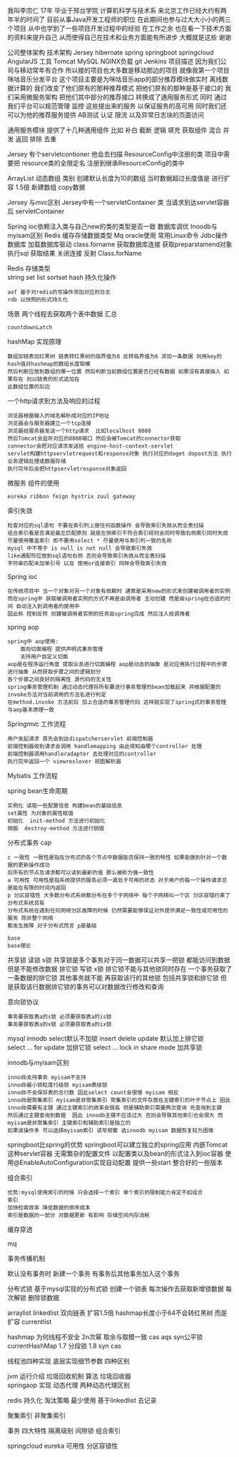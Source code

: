 我叫李宗仁 17年 毕业于邢台学院 计算机科学与技术系 来北京工作已经大约有两年半的时间了 
目前从事Java开发工程师的职位  在此期间也参与过大大小小的两三个项目 从中也学到了一些项目开发过程中的经验 
在工作之余 也在看一下技术方面的资料来提升自己 从而使得自己在技术和业务方面能有所进步 大概就是这些 谢谢


公司整体架构
技术架构 Jersey hibernate spring springboot springcloud AngularJS 
工具 Tomcat MySQL NGINX负载 git Jenkins
项目描述
因为我们公司与移动常年有合作 所以接的项目也大多数是移动那边的项目 就像我第一个项目 咪咕音乐分发平台
 这个项目主要是为咪咕音乐app的部分推荐模块做实时 离线数据计算的 我们改变了他们原有的那种推荐模式 
 把他们原有的那种是基于接口的 我们采用微服务架构 把他们其中部分的推荐接口 转换成了通用服务形式 
 同时 通过我们平台可以规范管理 监控  这些提出来的服务 以保证服务的高可用 同时我们还可以为他的推荐服务提供 
 AB测试 认证 限流 以及异常日志块的页面访问 

通用服务模块 提供了十几种通用组件 比如 补白 截断 逻辑 填充 获取组件 混合 并发 返回 排除 去重  


Jersey 有个servletcontioner 他会去扫描 ResourceConfig中注册的类 项目中需要把 resource类的全限定名 
注册到继承ResourceConfig的类中



ArrayList 动态数组  类别
    创建默认长度为10的数组 当时数据超过长度值是 进行扩容 1.5倍 新建数组 copy数据
    
Jersey 与mvc区别
    Jersey中有一个servletContainer 类 当请求到达servlet容器后 servletContainer

Spring ioc依赖注入类与自己new的类的类型是否一致
数据库调优
Inoodb与myisam区别
Redis 缓存存储数据类型
Mq oracle使用
常用Linux命令
Jdbc操作数据库
    加载数据库驱动 class.forname
    获取数据库连接 
    获取preparstamend对象
    执行sql
    获取结果
    关闭连接
反射
Class.forName



Redis 存储类型  
   string set list sortset hash
持久化操作

    aof 基于对redis的写操作添加对应的日志 
    rdb 以快照的形式持久化 
场景 两个线程去获取两个表中数据  汇总

    countdownLatch
hashMap 实现原理

    数组加链表加红黑树 链表转红黑树的临界值为8 反转临界值为6 添加一条数据 则用key的hash值对hashmap的数组长度取模
    然后判断应放到数组的哪一位置 然后判断当前数组位置是否已经有数据 如果没有直接插入 如果存在 则以链表的形式追加在
    此数组位置的后边 
一个http请求到方法及响应的过程

    浏览器根据输入的域名解析成对应的IP地址
    浏览器会与服务器建立一个tcp连接
    浏览器给服务器发送一个http请求  比如localhost 8080
    然后Tomcat会监听对应的8080端口 然后会被Tomcat的connector获取 
    connector会把对应请求发送给 engine-host-context-servlet
    servlet构建httpservletrequest和response对象 执行对应的doget dopost方法 执行业务逻辑处理或数据存储
    执行完毕后会把httpservletresponse对象返回
微服务 组件的使用

    eureka ribbon feign hystrix zuul gateway
索引失效 

    检查对应的sql语句 不要在索引列上做任何函数操作 会导致索引失效从而全表扫描
    组合索引看是否满足最左匹配原则 就是左侧索引不符合索引规则会同时导致右侧索引同时失效
    尽量使用覆盖索引 即不要用select * 尽量使用与索引列一致的名称
    mysql 中不等于 is null is not null 会导致索引失效  
    like通配符应放到sql语句右侧 否则会导致索引失效从而全表扫描
    字符串匹配未加单引号 以及 使用or连接索引 同样会导致索引失效









Spring ioc

    在传统项目中 当一个对象对另一个对象有依赖时 通常是采用new的形式来创建被调用者的实例 
    而在spring中 获取被调用者实例的方式不再是由调用者 主动创建 而是由spring在合适的时间 自动注入到调用者的使用中
    因此称 控制反转 创建被调用者实例的任务由spring完成 然后注入给调用者
spring aop

    spring中 aop使用:
        面向切面编程 提供声明式事务管理 
        支持用户自定义切面
    aop是在程序运行角度 提取业务进行切面编程 aop是动态的抽象 是对应用执行过程中的步骤进行抽象 从而获取步骤之间的逻辑划分
    各个步骤之间良好的隔离性 源代码的无关性
    spring事务管理机制 通过动态代理将所有要进行事务管理的bean加载起来 并根据配置的invoke方法对当前调用的方法名进行判定
    在method.invoke 方法前后 加上合适的事务管理代码 这样就实现了spring式的事务管理 与aop基本原理一致
Springmvc 工作流程

    用户发起请求 首先会到达dispatcherservlet 前端控制器 
    前端控制器收到请求会调用 handlemapping 由此得知由哪个controller 处理
    前端控制器调用handleradapter 去处理对应的controller 
    执行完毕返回一个 viewreslover 视图解析器  
Mybatis 工作流程
   
   
   
spring bean生命周期

    实例化 读取一些配置信息 构建bean的基础信息
    set属性 为对象的属性赋值
    初始化  init-method 方法进行初始化
    销毁  destroy-method 方法进行销毁
    
分布式事务
    cap
    
    c 一致性 一致性是指在分布式的各个节点中数据能否保持一致的特性 如果能做到针对一个数据的更新操作成功
    后所有的节点及请求都可以读到最新的值 那么被称为强一致性
    a 可用性 可用性是指系统提供的服务必须一直处于可用的状态 对于用户的每一个操作请求总是能在有限的时间内返回
    p 分区容错性 大多数分布式系统都分布在多个子网络中 每个子网络叫一个区 分区容错约束了分布式系统具有
    分布式系统在遇到任何网络分区故障的时候 仍然需要能够保证对外提供满足一致性或可用性的服务 除非整个网络
    都发生故障 对于分布式而言 p是基础
    
    base
    base理论
    
    
   
    
    
共享锁 读锁 s锁 共享锁是多个事务对于同一数据可以共享一把锁 都能访问到数据 但是不能修改数据
排它锁 写锁 x锁 排它锁不能与其他锁同时存在 一个事务获取了一条数据的排它锁 其他事务就不能
再获取该行的其他锁  包括共享锁和排它锁 但是获取该行数据排它锁的事务可以对数据改行修改和查询

意向锁协议

    事务要获取表a的s锁 必须要获取表a的is锁
    事务要获取表a的x锁 必须要获取表a的ix锁

mysql innodb select默认不加锁 insert delete update 默认加上排它锁  
select ... for update 加排它锁 select ... lock in share mode 加共享锁 
    
    
    
innodb与myisam区别

    innodb支持事务 myisam不支持
    innodb最小锁粒度行级锁 myisam表级锁
    innodb不会保存表的总行数 因此select count会很慢 myisam 相反
    innodb是聚集索引 myisam是非聚集索引 聚集索引的文件存放在主键索引的叶子节点上 因此
    innodb需要有主键 通过主键索引的效率会很高 但是辅助索引需要两次查询 先查询到主键
    然后通过主键查询到数据  因此 innodb主键不应该过大 否则会导致其他索引也会很大 而
    myisam是非聚集索引 主键索引和辅助索引是独立的
    如果读操作多 可以选择myisam索引 读写频繁 选innodb myisam 数据恢复较为困难
    
    
    
    
    
springboot比spring的优势
    springboot可以建立独立的spring应用
    内嵌Tomcat这种servlet容器
    无需繁杂的配置文件 以配置类以及bean的形式注入到ioc容器
    使用@EnableAutoConfiguration实现自动配置
    提供一些start 整合好的一些版本
    
    
组合索引
    
    优势:mysql使用索引的时候 只会选择一个索引 单个索引的限制能力肯定不如组合
    索引
    加快检索效率 降低数据的排序成本
    索引是数据的一部分 对数据更新 有影响 存储空间内存消耗

缓存穿透


mq


事务传播机制   
    
默认没有事务时 新建一个事务 有事务后其他事务加入这个事务    
    
    
    
    
    

分布式锁
    基于mysql实现的分布式锁 创建一个锁表 每次操作去获取新增锁数据 每次解锁 删除锁数据
    



arraylist linkedlist 双向链表 扩容1.5倍
hashmap长度小于64不会转红黑树 而是扩容   currentlist
 
hashmap 为何线程不安全  2n次幂 取余与取模一致     cas aqs  syn公平锁  currentHashMap 1.7 分段锁 1.8 syn cas

线程池四种实现  底层实现细节参数 四种区别

jvm 运行介绍 垃圾回收机制 算法 垃圾回收器  
springaop 实现 动态代理 两种动态代理区别

redis 持久化 淘汰策略  最少使用 基于linkedlist 去记录

聚集索引 非聚集索引 

事务 四大特性 隔离级别 间隙锁 组合索引

springcloud eureka 可用性 分区容错性